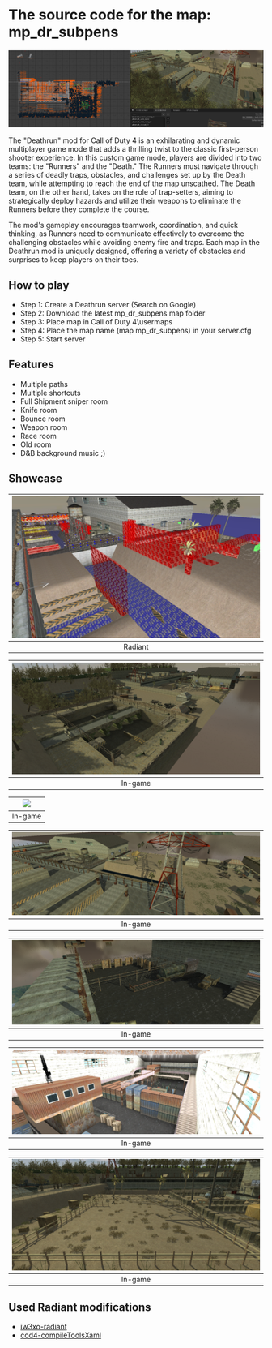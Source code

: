 # The source code for the map: mp_dr_subpens

<p align="center">
    <img src="assets/github/banner.png?raw=true" />
</p>

The "Deathrun" mod for Call of Duty 4 is an exhilarating and dynamic multiplayer game mode that adds a thrilling twist to the classic first-person shooter experience. In this custom game mode, players are divided into two teams: the "Runners" and the "Death." The Runners must navigate through a series of deadly traps, obstacles, and challenges set up by the Death team, while attempting to reach the end of the map unscathed. The Death team, on the other hand, takes on the role of trap-setters, aiming to strategically deploy hazards and utilize their weapons to eliminate the Runners before they complete the course.

The mod's gameplay encourages teamwork, coordination, and quick thinking, as Runners need to communicate effectively to overcome the challenging obstacles while avoiding enemy fire and traps. Each map in the Deathrun mod is uniquely designed, offering a variety of obstacles and surprises to keep players on their toes.

## How to play

- Step 1: Create a Deathrun server (Search on Google)
- Step 2: Download the latest mp_dr_subpens map folder
- Step 3: Place map in Call of Duty 4\usermaps
- Step 4: Place the map name (map mp_dr_subpens) in your server.cfg
- Step 5: Start server

## Features

- Multiple paths
- Multiple shortcuts
- Full Shipment sniper room
- Knife room
- Bounce room
- Weapon room
- Race room
- Old room
- D&B background music ;)

## Showcase

| <img src="assets/github/screenshot_1.png?raw=true" /> |
| :---------------------------------------------------: |
|                        Radiant                        |

| <img src="assets/github/screenshot_2.png?raw=true" /> |
| :---------------------------------------------------: |
|                        In-game                        |

| <img src="assets/github/screenshot_3.png?raw=true" /> |
| :---------------------------------------------------: |
|                        In-game                        |

| <img src="assets/github/screenshot_4.png?raw=true" /> |
| :---------------------------------------------------: |
|                        In-game                        |

| <img src="assets/github/screenshot_5.png?raw=true" /> |
| :---------------------------------------------------: |
|                        In-game                        |

| <img src="assets/github/screenshot_6.png?raw=true" /> |
| :---------------------------------------------------: |
|                        In-game                        |

| <img src="assets/github/screenshot_7.png?raw=true" /> |
| :---------------------------------------------------: |
|                        In-game                        |

## Used Radiant modifications

- [iw3xo-radiant](https://github.com/xoxor4d/iw3xo-radiant)
- [cod4-compileToolsXaml](https://github.com/xoxor4d/cod4-compileToolsXaml)
